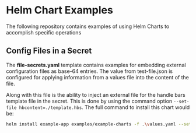 # Helm Chart Examples

The following repository contains examples of using Helm Charts to accomplish specific operations

## Config Files in a Secret

The __file-secrets.yaml__ template contains examples for embedding external configuration files as base-64 entries.  The value from test-file.json is configured for applying information from a values file into the content of the file.

Along with this file is the ability to inject an external file for the handle bars template file in the secret.  This is done by using the command option `--set-file hbcontent=./template.hbs`.  The full command to install this chart would be:

```bash
helm install example-app examples/example-charts -f .\values.yaml --set-file hbcontent=./template.hbs
```

